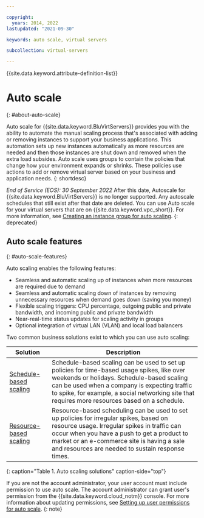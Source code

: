 ```yaml
---

copyright:
  years: 2014, 2022
lastupdated: "2021-09-30"

keywords: auto scale, virtual servers

subcollection: virtual-servers

---
```


{{site.data.keyword.attribute-definition-list}}

# Auto scale
{: #about-auto-scale}

Auto scale for {{site.data.keyword.BluVirtServers}} provides you with the ability to automate the manual scaling process that's associated with adding or removing instances to support your business applications. This automation sets up new instances automatically as more resources are needed and then those instances are shut down and removed when the extra load subsides. Auto scale uses groups to contain the policies that change how your environment expands or shrinks. These policies use actions to add or remove virtual server based on your business and application needs. 
{: shortdesc}

*End of Service (EOS): 30 September 2022* After this date, Autoscale for {{site.data.keyword.BluVirtServers}} is no longer supported. Any autoscale schedules that still exist after that date are deleted. You can use Auto scale for your virtual servers that are on {{site.data.keyword.vpc_short}}. For more information, see [Creating an instance group for auto scaling](/docs/vpc?topic=vpc-creating-auto-scale-instance-group).
{: deprecated}

## Auto scale features
{: #auto-scale-features}

Auto scaling enables the following features:

* Seamless and automatic scaling up of instances when more resources are required due to demand
* Seamless and automatic scaling down of instances by removing unnecessary resources when demand goes down (saving you money)
* Flexible scaling triggers: CPU percentage, outgoing public and private bandwidth, and incoming public and private bandwidth
* Near-real-time status updates for scaling activity in groups
* Optional integration of virtual LAN (VLAN) and local load balancers

Two common business solutions exist to which you can use auto scaling:

| Solution | Description |
| -------- | ----------- |
| [Schedule-based scaling](/docs/virtual-servers?topic=virtual-servers-managing-schedule-based-auto-scaling) | Schedule-based scaling can be used to set up policies for time-based usage spikes, like over weekends or holidays. Schedule-based scaling can be used when a company is expecting traffic to spike, for example, a social networking site that requires more resources based on a schedule. |
| [Resource-based scaling](/docs/virtual-servers?topic=virtual-servers-managing-resourced-based-auto-scaling) | Resource-based scheduling can be used to set up policies for irregular spikes, based on resource usage. Irregular spikes in traffic can occur when you have a push to get a product to market or an e-commerce site is having a sale and resources are needed to sustain response times. |
{: caption="Table 1. Auto scaling solutions" caption-side="top"}

If you are not the account administrator, your user account must include permission to use auto scale. The account administrator can grant user's permission from the {{site.data.keyword.cloud_notm}} console. For more information about updating permissions, see [Setting up user permissions for auto scale](/docs/virtual-servers?topic=virtual-servers-user-permissions-required-to-use-auto-scale).
{: note}
